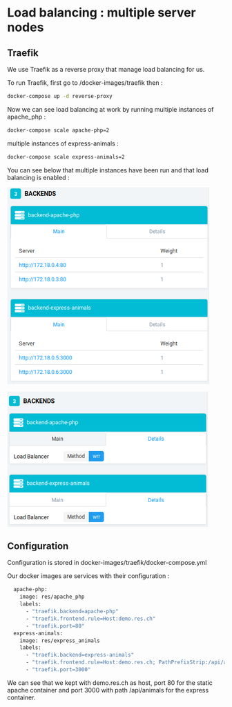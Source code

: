 # Load balancing : multiple server nodes

## Traefik
We use Traefik as a reverse proxy that manage load balancing for us.

To run Traefik, first go to /docker-images/traefik then :

```sh
docker-compose up -d reverse-proxy 
```

Now we can see load balancing at work by running multiple instances of apache_php :

```sh
docker-compose scale apache-php=2
```

multiple instances of express-animals :

```sh
docker-compose scale express-animals=2
```

You can see below that multiple instances have been run and that load balancing is enabled :

![](./images/loadBalancing.png)

![](./images/loadBalancing2.png)

## Configuration
Configuration is stored in docker-images/traefik/docker-compose.yml

Our docker images are services with their configuration :

```sh
  apache-php:
    image: res/apache_php
    labels:
      - "traefik.backend=apache-php"
      - "traefik.frontend.rule=Host:demo.res.ch"
      - "traefik.port=80"
  express-animals:
    image: res/express_animals
    labels:
      - "traefik.backend=express-animals"
      - "traefik.frontend.rule=Host:demo.res.ch; PathPrefixStrip:/api/animals/"
      - "traefik.port=3000"
```

We can see that we kept with demo.res.ch as host, port 80 for the static apache container and port 3000 with path /api/animals for the express container.
